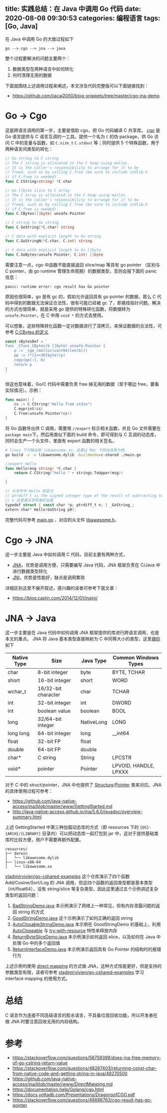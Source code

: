 title: 实践总结：在 Java 中调用 Go 代码
date: 2020-08-08 09:30:53
categories: 编程语言
tags: [Go, Java]
---

在 Java 中调用 Go 的大致过程如下
```
go --> cgo --> jna --> java
```
整个过程要解决的问题主要两个：
1. 数据类型在两种语言中如何转化
2. 何时清理无用的数据

下面就围绕上述调用过程来阐述，本文涉及代码完整版可以下面链接找到：
- https://github.com/jiacai2050/blog-snippets/tree/master/cgo-jna-demo

# Go -> Cgo

这是跨语言调用的第一步，主要是借助 cgo，把 Go 代码编译 C 共享库。
[cgo](https://golang.org/cmd/cgo/) 是 Go 语言提供与 C 语言互调的一工具。提供一个名为 `C` 的伪 package，供 Go 访问 C 中的变量与函数，如 `C.size_t` `C.stdout` 等；同时提供 5 个特殊函数，用于两种语言间类型的转化：

```go
// Go string to C string
// The C string is allocated in the C heap using malloc.
// It is the caller's responsibility to arrange for it to be
// freed, such as by calling C.free (be sure to include stdlib.h
// if C.free is needed).
func C.CString(string) *C.char

// Go []byte slice to C array
// The C array is allocated in the C heap using malloc.
// It is the caller's responsibility to arrange for it to be
// freed, such as by calling C.free (be sure to include stdlib.h
// if C.free is needed).
func C.CBytes([]byte) unsafe.Pointer

// C string to Go string
func C.GoString(*C.char) string

// C data with explicit length to Go string
func C.GoStringN(*C.char, C.int) string

// C data with explicit length to Go []byte
func C.GoBytes(unsafe.Pointer, C.int) []byte
```

需要注意一点，cgo 中函数不能直接返回 slice/map 等具有 go pointer （区别与 C pointer，由 go runtime 管理生命周期）的数据类型，否则会报下面的 panic 信息：
```
panic: runtime error: cgo result has Go pointer
```

原因也很简单，go 是有 gc 的，假如允许返回具有 go pointer 的数据，那么 C 代码中得到的数据无法保证合法性，很有可能已经被 gc 了，即悬挂指针问题。解决的方式也很简单，就是采用 go 提供的特殊转化函数，将数据转为 `unsafe.Pointer`，在 C 中用 `void *` 的方式去使用。

可以想象，这些特殊转化函数一定对数据进行了深拷贝，来保证数据的合法性，可参考 [C.CBytes 的定义](https://github.com/golang/go/blob/ba9e10889976025ee1d027db6b1cad383ec56de8/src/cmd/cgo/out.go#L1718)

```go
const cBytesDef = `
func _Cfunc_CBytes(b []byte) unsafe.Pointer {
    p := _cgo_cmalloc(uint64(len(b)))
    pp := (*[1<<30]byte)(p)
    copy(pp[:], b)
    return p
}
`
```
但这也意味着，Go/C 代码中需要负责 free 掉无用的数据（至于哪边 free，要看实际情况）。示例：

```go
func main() {
    cs := C.CString("Hello from stdio")
    C.myprint(cs)
    C.free(unsafe.Pointer(cs))
}
```
将 Go 函数导出供 C 调用，需要用 `//export` 标示相关函数，并且 Go 文件需要在 `package main`下。然后用类似下面的 build 命令，即可得到与 C 互调的动态库，同时会生产一个头文件，里面有 export 函数的相关签名。

```bash
# linux 下可输出到 libawesome.so，这里以 Mac 下的动态库为例
go build -v -o libawesome.dylib -buildmode=c-shared ./main.go
```

```go
//export Hello
func Hello(msg string) *C.char {
    return C.CString("hello " + strings.ToUpper(msg))

}

// 头文件中 Hello 的定义
// ptrdiff_t is the signed integer type of the result of subtracting two pointers.
// n 这里表示字符串的长度
typedef struct { const char *p; ptrdiff_t n; } _GoString_;
extern char* Hello(GoString p0);
```
完整代码可参考 [main.go]( https://github.com/jiacai2050/blog-snippets/blob/master/cgo-jna-demo/src/main/resources/main.go) 、对应的头文件 [libawesome.h](https://github.com/jiacai2050/blog-snippets/blob/master/cgo-jna-demo/libawesome.h)。

# Cgo -> JNA

这一步主要是 Java 中如何调用 C 代码，目前主要有两种方式，
- [JNA](https://github.com/java-native-access/jna)，优势是调用方便，只需要编写 Java 代码，JNA 框架负责在 C/Java 中进行数据类型转化
- [JNI](https://docs.oracle.com/javase/8/docs/technotes/guides/jni/spec/jniTOC.html)，优势是性能好，缺点是调用繁琐

详细区别这里不展开叙述，感兴趣的读者可参考下面文章：
- https://blog.caplin.com/2014/12/01/jnajni/

# JNA -> Java

这一步主要是在 Java 代码中如何调用 JNA 框架提供的库进行跨语言调用，也是本文的重点。
JNA 将 Java 基本类型直接映射为 C 中同等大小的类型，这里[摘抄](https://github.com/java-native-access/jna/blob/master/www/Mappings.md)如下

|Native Type|Size|Java Type|Common Windows Types|
|--- |--- |--- |--- |
|char|8-bit integer|byte|BYTE, TCHAR|
|short|16-bit integer|short|WORD|
|wchar_t|16/32-bit character|char|TCHAR|
|int|32-bit integer|int|DWORD|
|int|boolean value|boolean|BOOL|
|long|32/64-bit integer|NativeLong|LONG|
|long long|64-bit integer|long|__int64|
|float|32-bit FP|float||
|double|64-bit FP|double||
|char*|C string|String|LPCSTR|
|void*|pointer|Pointer|LPVOID, HANDLE, LPXXX|

对于 C 中的 struct/pointer，JNA 中也提供了 [Structure](http://java-native-access.github.io/jna/5.6.0/javadoc/com/sun/jna/Structure.html)/[Pointer](http://java-native-access.github.io/jna/5.6.0/javadoc/com/sun/jna/Pointer.html) 类来对应。JNA 的具体使用过程可参考：
- https://github.com/java-native-access/jna/blob/master/www/GettingStarted.md
- http://java-native-access.github.io/jna/5.6.0/javadoc/overview-summary.html

上述 GettingStarted 中第三种加载动态库的方式（即 resources 下的 `{OS}-{ARCH}/{LIBRARY}` 目录内）可以把动态库一起打包到 jar 中，这对于提供基础类库时比较方便，用户不需要再额外配置。
```
resources/
├── darwin
│   └── libawesome.dylib
├── linux-x86-64
│   └── libawesome.so
```

[vladimirvivien/go-cshared-examples](https://github.com/vladimirvivien/go-cshared-examples) 这个仓库演示了四个函数 Add/Cosine/Sort/Log 的 JNA 调用，但这四个函数的返回类型都是基本类型（int/float64），没有 string/slice 等复杂类型，因此这里通过五个示例讲述复杂类型的返回问题：
1. [BadStringDemo.java](https://github.com/jiacai2050/blog-snippets/blob/master/cgo-jna-demo/src/main/java/net/liujiacai/cgojna/BadStringDemo.java) 本示例演示了网络上一种常见，但有内存泄露问题的返回 string 的方式
2. [GoodStringDemo.java](https://github.com/jiacai2050/blog-snippets/blob/master/cgo-jna-demo/src/main/java/net/liujiacai/cgojna/GoodStringDemo.java) 这个示例演示了如何正确的返回 string
3. [AutoClosableStringDemo.java](https://github.com/jiacai2050/blog-snippets/blob/master/cgo-jna-demo/src/main/java/net/liujiacai/cgojna/AutoClosableStringDemo.java)  本示例在 GoodStringDemo 的基础上，利用 [AutoCloseable](https://docs.oracle.com/javase/8/docs/api/java/lang/AutoCloseable.html) 与 [try-with-resource](https://docs.oracle.com/javase/tutorial/essential/exceptions/tryResourceClose.html) 特性来释放内存
4. [ReturnByteSliceDemo.java](https://github.com/jiacai2050/blog-snippets/blob/master/cgo-jna-demo/src/main/java/net/liujiacai/cgojna/ReturnByteSliceDemo.java) 本示例演示如何返回 slice，以及如何在 Java 中处理 Go 中的多个返回值
5. [ReturnInterfaceDemo.java](https://github.com/jiacai2050/blog-snippets/blob/master/cgo-jna-demo/src/main/java/net/liujiacai/cgojna/ReturnInterfaceDemo.java) 本示例演示返回具有 Go Pointer 的结构时的报错行为

上述示例均使用 [direct mapping](https://github.com/java-native-access/jna/blob/master/www/DirectMapping.md) 的方式做 JNA，这种方式性能更好，但是支持的参数类型有限，读者可参考 [vladimirvivien/go-cshared-examples](https://github.com/vladimirvivien/go-cshared-examples) 学习 interface mapping 的使用方式。

# 总结

C 语言作为连接不同高级语言的胶水语言，不具备垃圾回收功能，所以开发者在做 JNA 时要注意回收无用的内存结构。

# 参考
- https://stackoverflow.com/questions/58759399/does-jna-free-memory-of-go-cstring-return-value
- https://stackoverflow.com/questions/48267403/returning-const-char-from-native-code-and-getting-string-in-java/48270500
- https://github.com/java-native-access/jna/blob/master/www/DirectMapping.md
- https://documentation.help/Golang/cgo.html
- https://docs.yottadb.com/Presentations/DragonsofCGO.pdf
- https://stackoverflow.com/questions/48686763/cgo-result-has-go-pointer
